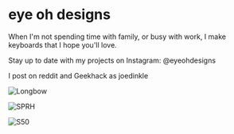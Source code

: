 # eye oh designs

When I'm not spending time with family, or busy with work, I make keyboards that I hope you'll love.

Stay up to date with my projects on Instagram: @eyeohdesigns

I post on reddit and Geekhack as joedinkle

![Longbow](https://i.imgur.com/nZz3tII.jpg)

![SPRH](https://imgur.com/DHR0beSl.jpg)

![S50](https://imgur.com/9aGFOUi.jpg)
